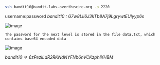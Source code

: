 ```bash
ssh bandit10@bandit.labs.overthewire.org -p 2220

```
username:password _bandit10 : G7w8LIi6J3kTb8A7j9LgrywtEUlyyp6s_

![image](https://user-images.githubusercontent.com/72671239/218428297-0a8285cc-78d4-4f40-9e7a-690b2fd4b382.png)

```text
The password for the next level is stored in the file data.txt, which contains base64 encoded data
```

![image](https://user-images.githubusercontent.com/72671239/218427841-f627f9e8-6b5d-4ac2-803b-fda8350048cc.png)

_bandit10 => 6zPeziLdR2RKNdNYFNb6nVCKzphlXHBM_
